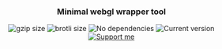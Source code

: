 <h3 align="center">
    Minimal webgl wrapper tool
</h3>

<p align="center">
    <img alt="gzip size" src="https://img.badgesize.io/ivanvmat/webgl-wrapper/master/dist/glw.min.js.svg?compression=gzip&style=flat-square">
    <img alt="brotli size" src="https://img.badgesize.io/ivanvmat/webgl-wrapper/master/dist/glw.min.js?compression=brotli&style=flat-square">
    <img alt="No dependencies" src="https://img.shields.io/badge/dependencies-none-27ae60.svg?style=popout-square">
    <img alt="Current version" src="https://img.shields.io/github/tag/ivanvmat/webgl-wrapper.svg?color=3498DB&label=version&style=flat-square">
    <a href="https://github.com/sponsors/ivanvmat"><img alt="Support me" src="https://img.shields.io/badge/github-support-3498DB.svg?style=popout-square"></a>
</p>

